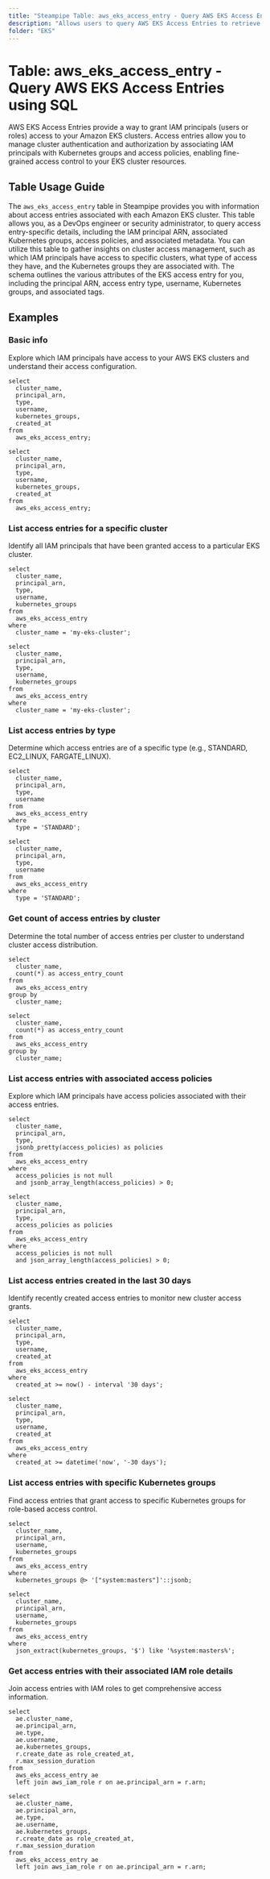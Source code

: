```yaml
---
title: "Steampipe Table: aws_eks_access_entry - Query AWS EKS Access Entries using SQL"
description: "Allows users to query AWS EKS Access Entries to retrieve information about IAM principals that have been granted access to Amazon EKS clusters."
folder: "EKS"
---
```


# Table: aws_eks_access_entry - Query AWS EKS Access Entries using SQL

AWS EKS Access Entries provide a way to grant IAM principals (users or roles) access to your Amazon EKS clusters. Access entries allow you to manage cluster authentication and authorization by associating IAM principals with Kubernetes groups and access policies, enabling fine-grained access control to your EKS cluster resources.

## Table Usage Guide

The `aws_eks_access_entry` table in Steampipe provides you with information about access entries associated with each Amazon EKS cluster. This table allows you, as a DevOps engineer or security administrator, to query access entry-specific details, including the IAM principal ARN, associated Kubernetes groups, access policies, and associated metadata. You can utilize this table to gather insights on cluster access management, such as which IAM principals have access to specific clusters, what type of access they have, and the Kubernetes groups they are associated with. The schema outlines the various attributes of the EKS access entry for you, including the principal ARN, access entry type, username, Kubernetes groups, and associated tags.

## Examples

### Basic info
Explore which IAM principals have access to your AWS EKS clusters and understand their access configuration.

```sql+postgres
select
  cluster_name,
  principal_arn,
  type,
  username,
  kubernetes_groups,
  created_at
from
  aws_eks_access_entry;
```

```sql+sqlite
select
  cluster_name,
  principal_arn,
  type,
  username,
  kubernetes_groups,
  created_at
from
  aws_eks_access_entry;
```

### List access entries for a specific cluster
Identify all IAM principals that have been granted access to a particular EKS cluster.

```sql+postgres
select
  cluster_name,
  principal_arn,
  type,
  username,
  kubernetes_groups
from
  aws_eks_access_entry
where
  cluster_name = 'my-eks-cluster';
```

```sql+sqlite
select
  cluster_name,
  principal_arn,
  type,
  username,
  kubernetes_groups
from
  aws_eks_access_entry
where
  cluster_name = 'my-eks-cluster';
```

### List access entries by type
Determine which access entries are of a specific type (e.g., STANDARD, EC2_LINUX, FARGATE_LINUX).

```sql+postgres
select
  cluster_name,
  principal_arn,
  type,
  username
from
  aws_eks_access_entry
where
  type = 'STANDARD';
```

```sql+sqlite
select
  cluster_name,
  principal_arn,
  type,
  username
from
  aws_eks_access_entry
where
  type = 'STANDARD';
```

### Get count of access entries by cluster
Determine the total number of access entries per cluster to understand cluster access distribution.

```sql+postgres
select
  cluster_name,
  count(*) as access_entry_count
from
  aws_eks_access_entry
group by
  cluster_name;
```

```sql+sqlite
select
  cluster_name,
  count(*) as access_entry_count
from
  aws_eks_access_entry
group by
  cluster_name;
```

### List access entries with associated access policies
Explore which IAM principals have access policies associated with their access entries.

```sql+postgres
select
  cluster_name,
  principal_arn,
  type,
  jsonb_pretty(access_policies) as policies
from
  aws_eks_access_entry
where
  access_policies is not null
  and jsonb_array_length(access_policies) > 0;
```

```sql+sqlite
select
  cluster_name,
  principal_arn,
  type,
  access_policies as policies
from
  aws_eks_access_entry
where
  access_policies is not null
  and json_array_length(access_policies) > 0;
```

### List access entries created in the last 30 days
Identify recently created access entries to monitor new cluster access grants.

```sql+postgres
select
  cluster_name,
  principal_arn,
  type,
  username,
  created_at
from
  aws_eks_access_entry
where
  created_at >= now() - interval '30 days';
```

```sql+sqlite
select
  cluster_name,
  principal_arn,
  type,
  username,
  created_at
from
  aws_eks_access_entry
where
  created_at >= datetime('now', '-30 days');
```

### List access entries with specific Kubernetes groups
Find access entries that grant access to specific Kubernetes groups for role-based access control.

```sql+postgres
select
  cluster_name,
  principal_arn,
  username,
  kubernetes_groups
from
  aws_eks_access_entry
where
  kubernetes_groups @> '["system:masters"]'::jsonb;
```

```sql+sqlite
select
  cluster_name,
  principal_arn,
  username,
  kubernetes_groups
from
  aws_eks_access_entry
where
  json_extract(kubernetes_groups, '$') like '%system:masters%';
```

### Get access entries with their associated IAM role details
Join access entries with IAM roles to get comprehensive access information.

```sql+postgres
select
  ae.cluster_name,
  ae.principal_arn,
  ae.type,
  ae.username,
  ae.kubernetes_groups,
  r.create_date as role_created_at,
  r.max_session_duration
from
  aws_eks_access_entry ae
  left join aws_iam_role r on ae.principal_arn = r.arn;
```

```sql+sqlite
select
  ae.cluster_name,
  ae.principal_arn,
  ae.type,
  ae.username,
  ae.kubernetes_groups,
  r.create_date as role_created_at,
  r.max_session_duration
from
  aws_eks_access_entry ae
  left join aws_iam_role r on ae.principal_arn = r.arn;
```

